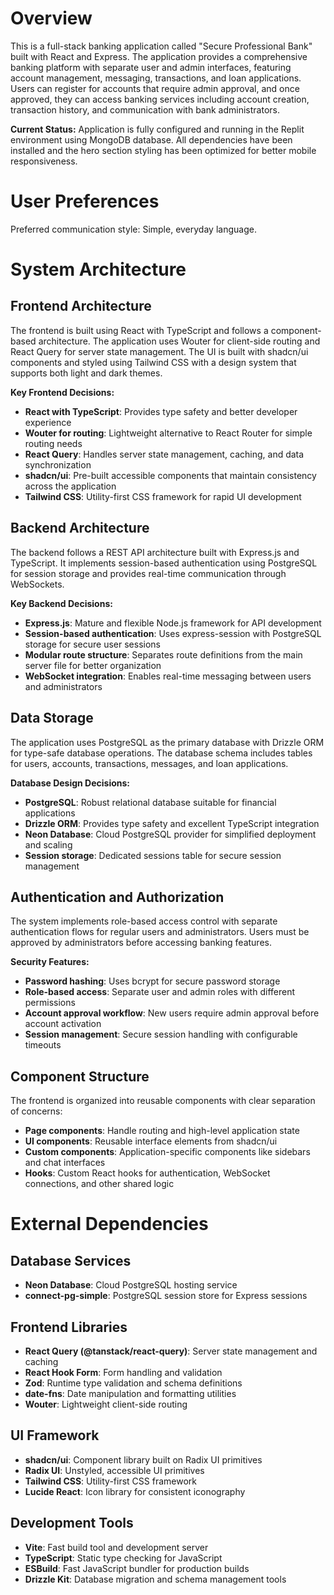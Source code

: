 # Overview

This is a full-stack banking application called "Secure Professional Bank" built with React and Express. The application provides a comprehensive banking platform with separate user and admin interfaces, featuring account management, messaging, transactions, and loan applications. Users can register for accounts that require admin approval, and once approved, they can access banking services including account creation, transaction history, and communication with bank administrators.

**Current Status:** Application is fully configured and running in the Replit environment using MongoDB database. All dependencies have been installed and the hero section styling has been optimized for better mobile responsiveness.

# User Preferences

Preferred communication style: Simple, everyday language.

# System Architecture

## Frontend Architecture
The frontend is built using React with TypeScript and follows a component-based architecture. The application uses Wouter for client-side routing and React Query for server state management. The UI is built with shadcn/ui components and styled using Tailwind CSS with a design system that supports both light and dark themes.

**Key Frontend Decisions:**
- **React with TypeScript**: Provides type safety and better developer experience
- **Wouter for routing**: Lightweight alternative to React Router for simple routing needs
- **React Query**: Handles server state management, caching, and data synchronization
- **shadcn/ui**: Pre-built accessible components that maintain consistency across the application
- **Tailwind CSS**: Utility-first CSS framework for rapid UI development

## Backend Architecture
The backend follows a REST API architecture built with Express.js and TypeScript. It implements session-based authentication using PostgreSQL for session storage and provides real-time communication through WebSockets.

**Key Backend Decisions:**
- **Express.js**: Mature and flexible Node.js framework for API development
- **Session-based authentication**: Uses express-session with PostgreSQL storage for secure user sessions
- **Modular route structure**: Separates route definitions from the main server file for better organization
- **WebSocket integration**: Enables real-time messaging between users and administrators

## Data Storage
The application uses PostgreSQL as the primary database with Drizzle ORM for type-safe database operations. The database schema includes tables for users, accounts, transactions, messages, and loan applications.

**Database Design Decisions:**
- **PostgreSQL**: Robust relational database suitable for financial applications
- **Drizzle ORM**: Provides type safety and excellent TypeScript integration
- **Neon Database**: Cloud PostgreSQL provider for simplified deployment and scaling
- **Session storage**: Dedicated sessions table for secure session management

## Authentication and Authorization
The system implements role-based access control with separate authentication flows for regular users and administrators. Users must be approved by administrators before accessing banking features.

**Security Features:**
- **Password hashing**: Uses bcrypt for secure password storage
- **Role-based access**: Separate user and admin roles with different permissions
- **Account approval workflow**: New users require admin approval before account activation
- **Session management**: Secure session handling with configurable timeouts

## Component Structure
The frontend is organized into reusable components with clear separation of concerns:
- **Page components**: Handle routing and high-level application state
- **UI components**: Reusable interface elements from shadcn/ui
- **Custom components**: Application-specific components like sidebars and chat interfaces
- **Hooks**: Custom React hooks for authentication, WebSocket connections, and other shared logic

# External Dependencies

## Database Services
- **Neon Database**: Cloud PostgreSQL hosting service
- **connect-pg-simple**: PostgreSQL session store for Express sessions

## Frontend Libraries
- **React Query (@tanstack/react-query)**: Server state management and caching
- **React Hook Form**: Form handling and validation
- **Zod**: Runtime type validation and schema definitions
- **date-fns**: Date manipulation and formatting utilities
- **Wouter**: Lightweight client-side routing

## UI Framework
- **shadcn/ui**: Component library built on Radix UI primitives
- **Radix UI**: Unstyled, accessible UI primitives
- **Tailwind CSS**: Utility-first CSS framework
- **Lucide React**: Icon library for consistent iconography

## Development Tools
- **Vite**: Fast build tool and development server
- **TypeScript**: Static type checking for JavaScript
- **ESBuild**: Fast JavaScript bundler for production builds
- **Drizzle Kit**: Database migration and schema management tools